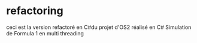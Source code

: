 # refactoring


ceci est la version refactoré en C#du projet d'OS2 réalisé en C#
Simulation de Formula 1 en multi threading
